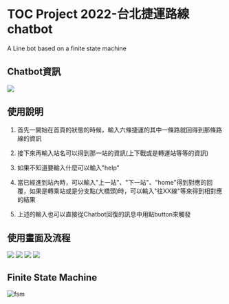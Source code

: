 # TOC Project 2022-台北捷運路線chatbot

A Line bot based on a finite state machine

## Chatbot資訊

![](https://i.imgur.com/0OHZo4n.jpg)

## 使用說明

1. 首先一開始在首頁的狀態的時候，輸入六條捷運的其中一條路就回得到那條路線的資訊

2. 接下來再輸入站名可以得到那一站的資訊(上下戰或是轉運站等等的資訊)

3. 如果不知道要輸入什麼可以輸入"help"

4. 當已經進到站內時，可以輸入"上一站"、"下一站"、"home"得到對應的回覆，如果是轉乘站或是分支點(大橋頭)時，可以輸入"往XX線"等來得到相對應的結果

5. 上述的輸入也可以直接從Chatbot回復的訊息中用點button來觸發

## 使用畫面及流程

![](https://i.imgur.com/1uPJbQd.jpg) ![](https://i.imgur.com/W04UTCj.jpg) ![](https://i.imgur.com/kIOMZcA.jpg) ![](https://i.imgur.com/BaZZ69q.jpg)

## Finite State Machine

![fsm](./img/fsm.png)

